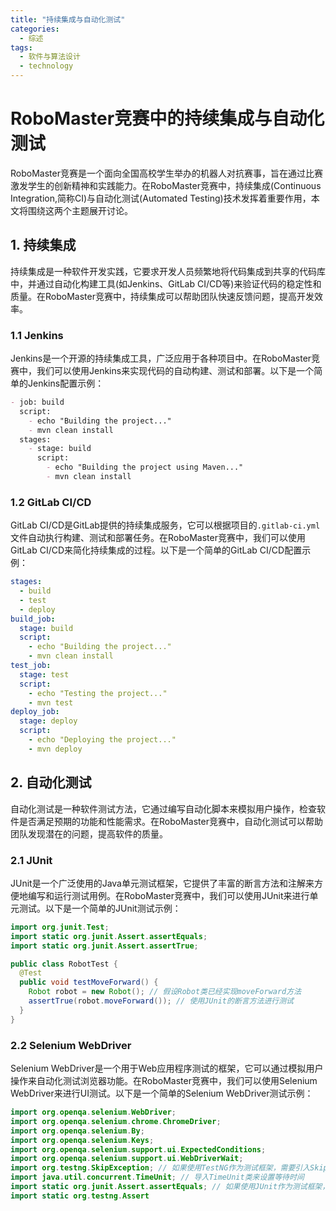 ```yaml
---  
title: "持续集成与自动化测试"  
categories:  
  - 综述  
tags: 
  - 软件与算法设计 
  - technology  
---  
```


# RoboMaster竞赛中的持续集成与自动化测试

RoboMaster竞赛是一个面向全国高校学生举办的机器人对抗赛事，旨在通过比赛激发学生的创新精神和实践能力。在RoboMaster竞赛中，持续集成(Continuous Integration,简称CI)与自动化测试(Automated Testing)技术发挥着重要作用，本文将围绕这两个主题展开讨论。

## 1. 持续集成

持续集成是一种软件开发实践，它要求开发人员频繁地将代码集成到共享的代码库中，并通过自动化构建工具(如Jenkins、GitLab CI/CD等)来验证代码的稳定性和质量。在RoboMaster竞赛中，持续集成可以帮助团队快速反馈问题，提高开发效率。

### 1.1 Jenkins

Jenkins是一个开源的持续集成工具，广泛应用于各种项目中。在RoboMaster竞赛中，我们可以使用Jenkins来实现代码的自动构建、测试和部署。以下是一个简单的Jenkins配置示例：

```markdown
- job: build
  script:
    - echo "Building the project..."
    - mvn clean install
  stages:
    - stage: build
      script:
        - echo "Building the project using Maven..."
        - mvn clean install
```

### 1.2 GitLab CI/CD

GitLab CI/CD是GitLab提供的持续集成服务，它可以根据项目的`.gitlab-ci.yml`文件自动执行构建、测试和部署任务。在RoboMaster竞赛中，我们可以使用GitLab CI/CD来简化持续集成的过程。以下是一个简单的GitLab CI/CD配置示例：

```yaml
stages:
  - build
  - test
  - deploy
build_job:
  stage: build
  script:
    - echo "Building the project..."
    - mvn clean install
test_job:
  stage: test
  script:
    - echo "Testing the project..."
    - mvn test
deploy_job:
  stage: deploy
  script:
    - echo "Deploying the project..."
    - mvn deploy
```

## 2. 自动化测试

自动化测试是一种软件测试方法，它通过编写自动化脚本来模拟用户操作，检查软件是否满足预期的功能和性能需求。在RoboMaster竞赛中，自动化测试可以帮助团队发现潜在的问题，提高软件的质量。

### 2.1 JUnit

JUnit是一个广泛使用的Java单元测试框架，它提供了丰富的断言方法和注解来方便地编写和运行测试用例。在RoboMaster竞赛中，我们可以使用JUnit来进行单元测试。以下是一个简单的JUnit测试示例：

```java
import org.junit.Test;
import static org.junit.Assert.assertEquals;
import static org.junit.Assert.assertTrue;

public class RobotTest {
  @Test
  public void testMoveForward() {
    Robot robot = new Robot(); // 假设Robot类已经实现moveForward方法
    assertTrue(robot.moveForward()); // 使用JUnit的断言方法进行测试
  }
}
```

### 2.2 Selenium WebDriver

Selenium WebDriver是一个用于Web应用程序测试的框架，它可以通过模拟用户操作来自动化测试浏览器功能。在RoboMaster竞赛中，我们可以使用Selenium WebDriver来进行UI测试。以下是一个简单的Selenium WebDriver测试示例：

```java
import org.openqa.selenium.WebDriver;
import org.openqa.selenium.chrome.ChromeDriver;
import org.openqa.selenium.By;
import org.openqa.selenium.Keys;
import org.openqa.selenium.support.ui.ExpectedConditions;
import org.openqa.selenium.support.ui.WebDriverWait;
import org.testng.SkipException; // 如果使用TestNG作为测试框架，需要引入SkipException类来跳过某些测试用例
import java.util.concurrent.TimeUnit; // 导入TimeUnit类来设置等待时间
import static org.junit.Assert.assertEquals; // 如果使用JUnit作为测试框架，需要引入assertEquals方法进行断言检查
import static org.testng.Assert 
